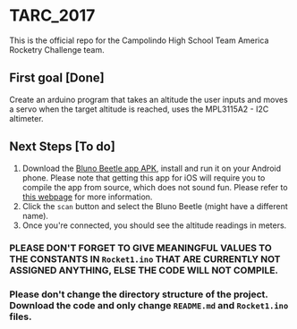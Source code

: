 # TARC_2017
This is the official repo for the Campolindo High School Team America Rocketry Challenge team.

## First goal [Done]
Create an arduino program that takes an altitude the user inputs and moves a servo when the target altitude is reached, uses the MPL3115A2 - I2C altimeter.

## Next Steps [To do]
1. Download the [Bluno Beetle app APK](https://raw.githubusercontent.com/DFRobot/BlunoBasicDemo/master/Android/BlunoBasicDemo.apk), install and run it on your Android phone. Please note that getting this app for iOS will require you to compile the app from source, which does not sound fun. Please refer to [this webpage](https://www.dfrobot.com/wiki/index.php/Bluno_SKU:DFR0267#Bluno_Basic_Demo) for more information.
2. Click the `scan` button and select the Bluno Beetle (might have a different name).
3. Once you're connected, you should see the altitude readings in meters.
### PLEASE DON'T FORGET TO GIVE MEANINGFUL VALUES TO THE CONSTANTS IN `Rocket1.ino` THAT ARE CURRENTLY NOT ASSIGNED ANYTHING, ELSE THE CODE WILL NOT COMPILE.
### Please don't change the directory structure of the project. Download the code and only change `README.md` and `Rocket1.ino` files.
